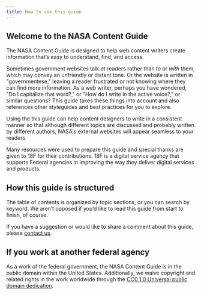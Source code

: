 ```yaml
---
title: How to use this guide
---
```


## Welcome to the NASA Content Guide 

The NASA Content Guide is designed to help web content writers create information that’s easy to understand, find, and access. 

Sometimes government websites talk _at_ readers rather than _to_ or _with_ them, which may convey an unfriendly or distant tone. Or the website is written in "governmentese," leaving a reader frustrated or not knowing where they can find more information. 
As a web writer, perhaps you have wondered, "Do I capitalize that word?," or "How do I write in the active voice?," or similar questions? This guide takes these things into account and also references other styleguides and best practices for you to explore.  

Using the this guide can help content designers to write in a consistent manner so that although different topics are discussed and probably written by different authors, NASA's external websites will appear seamless to your readers.

Many resources were used to prepare this guide and special thanks are given to 18F for their contributions. 18F is a digital service agency that supports Federal agencies in improving the way they deliver digital services and products.

## How this guide is structured 

The table of contents is organized by topic sections, or you can search by keyword. We aren’t opposed if you’d like to read this guide from start to finish, of course.

 If you have a suggestion or would like to share a comment about this guide, please [contact us](https://github.com/bruffridge/content-guide/issues/new).

## If you work at another federal agency 

As a work of the federal government, the NASA Content Guide is in the public domain within the United States. Additionally, we waive copyright and related rights in the work worldwide through the [CC0 1.0 Universal public domain dedication](https://creativecommons.org/publicdomain/zero/1.0/legalcode).


